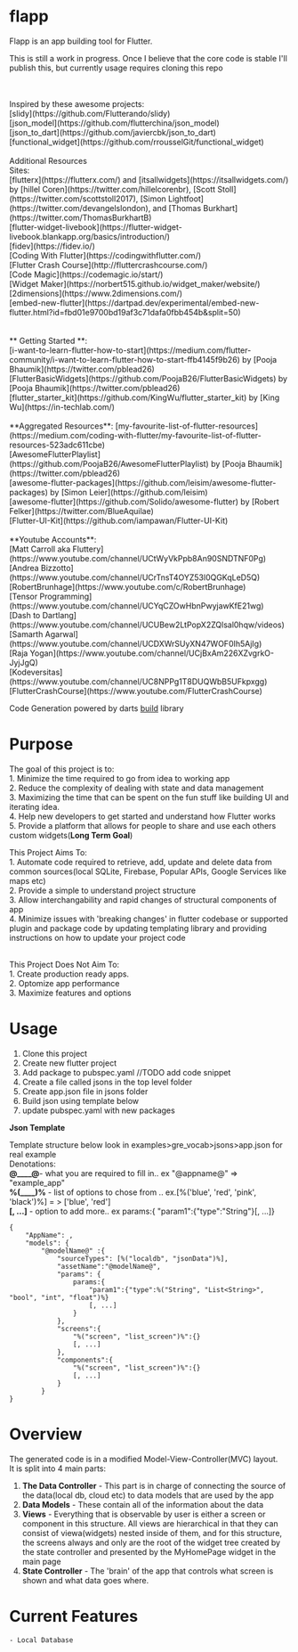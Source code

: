 # flapp


Flapp is an app building tool for Flutter.

 This is still a work in progress. Once I believe that the core code is stable I'll publish this, but currently usage requires cloning this repo

<br/> 

<br />
    Inspired by these awesome projects:<br /> 
[slidy](https://github.com/Flutterando/slidy)<br />
[json_model](https://github.com/flutterchina/json_model)<br />
[json_to_dart](https://github.com/javiercbk/json_to_dart)<br/>
[functional_widget](https://github.com/rrousselGit/functional_widget)<br/>
<br />
Additional Resources
<br/>
    Sites:<br/> 
[flutterx](https://flutterx.com/) and [itsallwidgets](https://itsallwidgets.com/) by [hillel Coren](https://twitter.com/hillelcorenbr), [Scott Stoll](https://twitter.com/scottstoll2017),  [Simon Lightfoot](https://twitter.com/devangelslondon), and  [Thomas Burkhart](https://twitter.com/ThomasBurkhartB)<br/>
[flutter-widget-livebook](https://flutter-widget-livebook.blankapp.org/basics/introduction/)<br/>
[fidev](https://fidev.io/)<br/>
[Coding With Flutter](https://codingwithflutter.com/)<br/>
[Flutter Crash Course](http://fluttercrashcourse.com/)<br/>
[Code Magic](https://codemagic.io/start/)<br/>
[Widget Maker](https://norbert515.github.io/widget_maker/website/)<br/>
[2dimensions](https://www.2dimensions.com/)<br/>
[embed-new-flutter](https://dartpad.dev/experimental/embed-new-flutter.html?id=fbd01e9700bd19af3c71dafa0fbb454b&split=50)<br/>
<br/><br/>
    ** Getting Started **:<br/>
[i-want-to-learn-flutter-how-to-start](https://medium.com/flutter-community/i-want-to-learn-flutter-how-to-start-ffb4145f9b26) by [Pooja Bhaumik](https://twitter.com/pblead26)<br/>
[FlutterBasicWidgets](https://github.com/PoojaB26/FlutterBasicWidgets) by [Pooja Bhaumik](https://twitter.com/pblead26)<br/>
[flutter_starter_kit](https://github.com/KingWu/flutter_starter_kit) by [King Wu](https://in-techlab.com/)<br/>
<br/>
**Aggregated Resources**:
[my-favourite-list-of-flutter-resources](https://medium.com/coding-with-flutter/my-favourite-list-of-flutter-resources-523adc611cbe)<br/>
[AwesomeFlutterPlaylist](https://github.com/PoojaB26/AwesomeFlutterPlaylist) by [Pooja Bhaumik](https://twitter.com/pblead26)<br/>
[awesome-flutter-packages](https://github.com/leisim/awesome-flutter-packages) by [Simon Leier](https://github.com/leisim)<br/>
[awesome-flutter](https://github.com/Solido/awesome-flutter) by [Robert Felker](https://twitter.com/BlueAquilae)<br/>
[Flutter-UI-Kit](https://github.com/iampawan/Flutter-UI-Kit)<br/>
<br/>
**Youtube Accounts**:
<br/>
[Matt Carroll aka Fluttery](https://www.youtube.com/channel/UCtWyVkPpb8An90SNDTNF0Pg)<br/>
[Andrea Bizzotto](https://www.youtube.com/channel/UCrTnsT4OYZ53l0QGKqLeD5Q)<br/>
[RobertBrunhage](https://www.youtube.com/c/RobertBrunhage)<br/>
[Tensor Programming](https://www.youtube.com/channel/UCYqCZOwHbnPwyjawKfE21wg)<br/>
[Dash to Dartlang](https://www.youtube.com/channel/UCUBew2LtPopX2ZQlsal0hqw/videos)<br/>
[Samarth Agarwal](https://www.youtube.com/channel/UCDXWrSUyXN47WOF0Ih5AjIg)<br/>
[Raja Yogan](https://www.youtube.com/channel/UCjBxAm226XZvgrkO-JyjJgQ)<br/>
[Kodeversitas](https://www.youtube.com/channel/UC8NPPg1T8DUQWbB5UFkpxgg)<br/>
[FlutterCrashCourse](https://www.youtube.com/FlutterCrashCourse)<br/>
  
Code Generation powered by darts [build](https://github.com/dart-lang/build) library


# Purpose 

The goal of this project is to:<br />
    1. Minimize the time required to go from idea to working app<br />
    2. Reduce the complexity of dealing with state and data management<br />
    3. Maximizing the time that can be spent on the fun stuff like building UI and iterating idea.<br />
    4. Help new developers to get started and understand how Flutter works<br />
    5. Provide a platform that allows for people to share and use each others custom widgets(**Long Term Goal**)<br />

This Project Aims To:<br/>
    1. Automate code required to retrieve, add, update and delete data from common sources(local SQLite, Firebase, Popular APIs, Google Services like maps etc)<br />
    2. Provide a simple to understand project structure<br />
    3. Allow interchangability and rapid changes of structural components of app <br />
    4. Minimize issues with 'breaking changes' in flutter codebase or supported plugin and package code by updating templating library and providing instructions on how to update your project code<br />

<br />
This Project Does Not Aim To:<br/>
    1. Create production ready apps.<br />
    2. Optomize app performance<br />
    3. Maximize features and options<br />


# Usage

1. Clone this project <br />
2. Create new flutter project<br />
3. Add package to pubspec.yaml //TODO add code snippet<br />
4. Create a file called jsons in the top level folder<br />
5. Create app.json file in jsons folder<br />
6. Build json using template below<br />
7. update pubspec.yaml with new packages<br />

**Json Template**

Template structure below
look in examples>gre_vocab>jsons>app.json for real example<br/>
Denotations:<br/>
**@____@**- what you are required to fill in..
    ex "@appname@" => "example_app"<br />
**%(____)%** - list of options to chose from ..
    ex.[%('blue', 'red', 'pink', 'black')%] = > ['blue', 'red']<br />
**[, ...]** - option to add more..
    ex params:{ "param1":{"type":"String"}[, ...]}<br />



```
{
    "AppName": ,
    "models": {
        "@modelName@" :{
            "sourceTypes": [%("localdb", "jsonData")%],
            "assetName":"@modelName@",
            "params": {
                params:{ 
                    "param1":{"type":%("String", "List<String>", "bool", "int", "float")%}
                    [, ...]
                } 
            },
            "screens":{
                "%("screen", "list_screen")%":{}
                [, ...]
            },
            "components":{
                "%("screen", "list_screen")%":{}
                [, ...]
            }
        }
}
```

# Overview
The generated code is in a modified Model-View-Controller(MVC) layout. <br/>
It is split into 4 main parts:<br/>

1. **The Data Controller** - This part is in charge of connecting the source of the data(local db, cloud etc) to data models that are used by the app<br />
2. **Data Models** - These contain all of the information about the data<br />
3. **Views** - Everything that is observable by user is either a screen or component in this structure. All views are hierarchical in that they can consist of viewa(widgets) nested inside of them, and for this structure, the screens always and only are the root of the widget tree created by the state controller and presented by the MyHomePage widget in the main page<br />
4. **State Controller** - The 'brain' of the app that controls what screen is shown and what data goes where.<br />


# Current Features
    - Local Database




